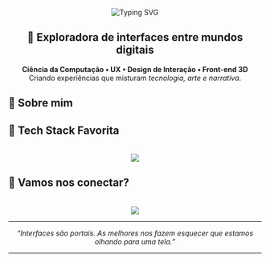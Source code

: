 
<!-- Banner SVG animado -->
<p align="center">
  <img src="https://readme-typing-svg.demolab.com?font=Comfortaa&size=36&pause=1000&color=C084FC&center=true&vCenter=true&width=1000&lines=Oi%2C+eu+sou+a+Laura+Alessio!;Front-end+%F0%9F%8C%90+com+alma+criativa;UX%2FUI+%E2%9C%A8+experiencial+e+imersiva;Interfaces+como+jornadas+interdimensionais" alt="Typing SVG" />
</p>





<h2 align="center">🌌 Exploradora de interfaces entre mundos digitais</h2>

<p align="center">
  <strong>Ciência da Computação • UX • Design de Interação • Front-end 3D</strong><br>
  Criando experiências que misturam <em>tecnologia, arte e narrativa</em>.
</p>



## 🧬 Sobre mim



## 🚀 Tech Stack Favorita

<div align="center">
  <br>
  <img src="https://skillicons.dev/icons?i=html,css,js,ts,react,figma" /><br>
</div>



## 🔗 Vamos nos conectar?

<div align="center">
  <a href="https://www.linkedin.com/in/seu-usuario">
     <br> <img src="https://skillicons.dev/icons?i=linkedin" /><br>
  </a>
</div>

---

<p align="center">
  
</p>

<p align="center"><em>“Interfaces são portais. As melhores nos fazem esquecer que estamos olhando para uma tela.”</em></p>

---


